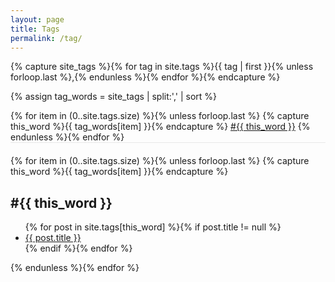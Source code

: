 ```yaml
---
layout: page
title: Tags
permalink: /tag/
---
```


<!-- Get the tag name for every tag on the site and set them
to the `site_tags` variable. -->
{% capture site_tags %}{% for tag in site.tags %}{{ tag | first }}{% unless forloop.last %},{% endunless %}{% endfor %}{% endcapture %}

<!-- `tag_words` is a sorted array of the tag names. -->
{% assign tag_words = site_tags | split:',' | sort %}


  <div style="border-bottom:1px solid #e8e8e8;margin-bottom:20px;">
    {% for item in (0..site.tags.size) %}{% unless forloop.last %}
      {% capture this_word %}{{ tag_words[item] }}{% endcapture %}
        <a href="#{{ this_word | cgi_escape }}">#{{ this_word }}</a>
    {% endunless %}{% endfor %}
  </div>
  
  {% for item in (0..site.tags.size) %}{% unless forloop.last %}
    {% capture this_word %}{{ tag_words[item] }}{% endcapture %}
  <h2 class="tag-title" id="{{ this_word | cgi_escape }}">#{{ this_word }}</h2>

  <ul> 
    {% for post in site.tags[this_word] %}{% if post.title != null %} 
    <li>
      <a class="" href="{{ post.url }}">{{ post.title }}</a>
    </li>
    {% endif %}{% endfor %}
  </ul>
  {% endunless %}{% endfor %}